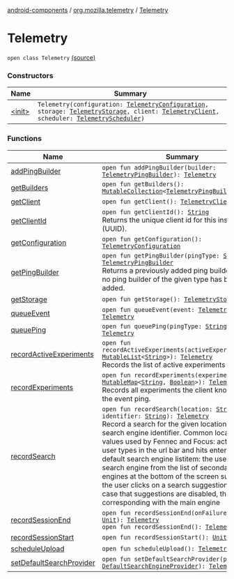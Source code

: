 [android-components](../../index.md) / [org.mozilla.telemetry](../index.md) / [Telemetry](./index.md)

# Telemetry

`open class Telemetry` [(source)](https://github.com/mozilla-mobile/android-components/blob/master/components/service/telemetry/src/main/java/org/mozilla/telemetry/Telemetry.java#L38)

### Constructors

| Name | Summary |
|---|---|
| [&lt;init&gt;](-init-.md) | `Telemetry(configuration: `[`TelemetryConfiguration`](../../org.mozilla.telemetry.config/-telemetry-configuration/index.md)`, storage: `[`TelemetryStorage`](../../org.mozilla.telemetry.storage/-telemetry-storage/index.md)`, client: `[`TelemetryClient`](../../org.mozilla.telemetry.net/-telemetry-client/index.md)`, scheduler: `[`TelemetryScheduler`](../../org.mozilla.telemetry.schedule/-telemetry-scheduler/index.md)`)` |

### Functions

| Name | Summary |
|---|---|
| [addPingBuilder](add-ping-builder.md) | `open fun addPingBuilder(builder: `[`TelemetryPingBuilder`](../../org.mozilla.telemetry.ping/-telemetry-ping-builder/index.md)`): `[`Telemetry`](./index.md) |
| [getBuilders](get-builders.md) | `open fun getBuilders(): `[`MutableCollection`](https://kotlinlang.org/api/latest/jvm/stdlib/kotlin.collections/-mutable-collection/index.html)`<`[`TelemetryPingBuilder`](../../org.mozilla.telemetry.ping/-telemetry-ping-builder/index.md)`>` |
| [getClient](get-client.md) | `open fun getClient(): `[`TelemetryClient`](../../org.mozilla.telemetry.net/-telemetry-client/index.md) |
| [getClientId](get-client-id.md) | `open fun getClientId(): `[`String`](https://kotlinlang.org/api/latest/jvm/stdlib/kotlin/-string/index.html)<br>Returns the unique client id for this installation (UUID). |
| [getConfiguration](get-configuration.md) | `open fun getConfiguration(): `[`TelemetryConfiguration`](../../org.mozilla.telemetry.config/-telemetry-configuration/index.md) |
| [getPingBuilder](get-ping-builder.md) | `open fun getPingBuilder(pingType: `[`String`](https://kotlinlang.org/api/latest/jvm/stdlib/kotlin/-string/index.html)`): `[`TelemetryPingBuilder`](../../org.mozilla.telemetry.ping/-telemetry-ping-builder/index.md)<br>Returns a previously added ping builder or null if no ping builder of the given type has been added. |
| [getStorage](get-storage.md) | `open fun getStorage(): `[`TelemetryStorage`](../../org.mozilla.telemetry.storage/-telemetry-storage/index.md) |
| [queueEvent](queue-event.md) | `open fun queueEvent(event: `[`TelemetryEvent`](../../org.mozilla.telemetry.event/-telemetry-event/index.md)`): `[`Telemetry`](./index.md) |
| [queuePing](queue-ping.md) | `open fun queuePing(pingType: `[`String`](https://kotlinlang.org/api/latest/jvm/stdlib/kotlin/-string/index.html)`): `[`Telemetry`](./index.md) |
| [recordActiveExperiments](record-active-experiments.md) | `open fun recordActiveExperiments(activeExperimentsIds: `[`MutableList`](https://kotlinlang.org/api/latest/jvm/stdlib/kotlin.collections/-mutable-list/index.html)`<`[`String`](https://kotlinlang.org/api/latest/jvm/stdlib/kotlin/-string/index.html)`>): `[`Telemetry`](./index.md)<br>Records the list of active experiments |
| [recordExperiments](record-experiments.md) | `open fun recordExperiments(experiments: `[`MutableMap`](https://kotlinlang.org/api/latest/jvm/stdlib/kotlin.collections/-mutable-map/index.html)`<`[`String`](https://kotlinlang.org/api/latest/jvm/stdlib/kotlin/-string/index.html)`, `[`Boolean`](https://kotlinlang.org/api/latest/jvm/stdlib/kotlin/-boolean/index.html)`>): `[`Telemetry`](./index.md)<br>Records all experiments the client knows of in the event ping. |
| [recordSearch](record-search.md) | `open fun recordSearch(location: `[`String`](https://kotlinlang.org/api/latest/jvm/stdlib/kotlin/-string/index.html)`, identifier: `[`String`](https://kotlinlang.org/api/latest/jvm/stdlib/kotlin/-string/index.html)`): `[`Telemetry`](./index.md)<br>Record a search for the given location and search engine identifier. Common location values used by Fennec and Focus: actionbar: the user types in the url bar and hits enter to use the default search engine listitem: the user selects a search engine from the list of secondary search engines at the bottom of the screen suggestion: the user clicks on a search suggestion or, in the case that suggestions are disabled, the row corresponding with the main engine |
| [recordSessionEnd](record-session-end.md) | `open fun recordSessionEnd(onFailure: () -> `[`Unit`](https://kotlinlang.org/api/latest/jvm/stdlib/kotlin/-unit/index.html)`): `[`Telemetry`](./index.md)<br>`open fun recordSessionEnd(): `[`Telemetry`](./index.md) |
| [recordSessionStart](record-session-start.md) | `open fun recordSessionStart(): `[`Unit`](https://kotlinlang.org/api/latest/jvm/stdlib/kotlin/-unit/index.html) |
| [scheduleUpload](schedule-upload.md) | `open fun scheduleUpload(): `[`Telemetry`](./index.md) |
| [setDefaultSearchProvider](set-default-search-provider.md) | `open fun setDefaultSearchProvider(provider: `[`DefaultSearchEngineProvider`](../../org.mozilla.telemetry.measurement/-default-search-measurement/-default-search-engine-provider/index.md)`): `[`Telemetry`](./index.md) |
